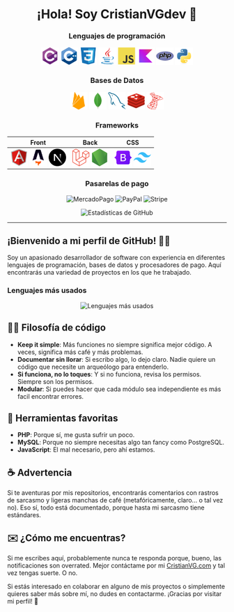 <div align="center">

# ¡Hola! Soy CristianVGdev 👋

<h3>Lenguajes de programación</h3>
<p align="center">
  <img src="https://raw.githubusercontent.com/devicons/devicon/master/icons/csharp/csharp-original.svg" alt="C#" width="40" height="40"/>
  <img src="https://raw.githubusercontent.com/devicons/devicon/master/icons/cplusplus/cplusplus-original.svg" alt="C++" width="40" height="40"/>
  <img src="https://raw.githubusercontent.com/devicons/devicon/master/icons/css3/css3-original.svg" alt="CSS" width="40" height="40"/>
  <img src="https://raw.githubusercontent.com/devicons/devicon/master/icons/java/java-original.svg" alt="Java" width="40" height="40"/>
  <img src="https://raw.githubusercontent.com/devicons/devicon/master/icons/javascript/javascript-original.svg" alt="JavaScript" width="40" height="40"/>
  <img src="https://raw.githubusercontent.com/devicons/devicon/master/icons/kotlin/kotlin-original.svg" alt="Kotlin" width="40" height="40"/>
  <img src="https://raw.githubusercontent.com/devicons/devicon/master/icons/php/php-original.svg" alt="PHP" width="40" height="40"/>
  <img src="https://raw.githubusercontent.com/devicons/devicon/master/icons/python/python-original.svg" alt="Python" width="40" height="40"/>
</p>

<h3>Bases de Datos</h3>
<p align="center">
  <img src="https://raw.githubusercontent.com/devicons/devicon/master/icons/firebase/firebase-plain.svg" alt="Firebase" width="40" height="40"/>
  <img src="https://raw.githubusercontent.com/devicons/devicon/master/icons/mongodb/mongodb-original.svg" alt="MongoDB" width="40" height="40"/>
  <img src="https://raw.githubusercontent.com/devicons/devicon/master/icons/mysql/mysql-original.svg" alt="MySQL" width="40" height="40"/>
  <img src="https://raw.githubusercontent.com/devicons/devicon/master/icons/redis/redis-original.svg" alt="Redis" width="40" height="40"/>
  <img src="https://raw.githubusercontent.com/devicons/devicon/master/icons/microsoftsqlserver/microsoftsqlserver-plain.svg" alt="SQL Azure" width="40" height="40"/>
</p>

<h3>Frameworks</h3>

| Front                                                                                                                | Back                                                                                                           | CSS                                                                                                               |
|:---------------------------------------------------------------------------------------------------------------------:|:--------------------------------------------------------------------------------------------------------------:|:-----------------------------------------------------------------------------------------------------------------:|
| <img src="https://raw.githubusercontent.com/devicons/devicon/master/icons/angularjs/angularjs-original.svg" alt="Angular" width="40" height="40"/> <img src="https://raw.githubusercontent.com/devicons/devicon/master/icons/astro/astro-original.svg" alt="Astro" width="40" height="40"/> <img src="https://raw.githubusercontent.com/devicons/devicon/master/icons/nextjs/nextjs-original.svg" alt="Next.js" width="40" height="40"/> | <img src="https://raw.githubusercontent.com/devicons/devicon/master/icons/laravel/laravel-original.svg" alt="Laravel" width="40" height="40"/> <img src="https://raw.githubusercontent.com/devicons/devicon/master/icons/nodejs/nodejs-original.svg" alt="Node.js" width="40" height="40"/> | <img src="https://raw.githubusercontent.com/devicons/devicon/master/icons/bootstrap/bootstrap-original.svg" alt="Bootstrap" width="40" height="40"/> <img src="https://raw.githubusercontent.com/devicons/devicon/master/icons/tailwindcss/tailwindcss-original.svg" alt="TailwindCSS" width="40" height="40"/> |

<h3>Pasarelas de pago</h3>
<p align="center">
  <img src="https://cdn.simpleicons.org/mercadopago/0070d2" alt="MercadoPago" width="40" height="40"/>
  <img src="https://cdn.simpleicons.org/paypal/003087" alt="PayPal" width="40" height="40"/>
  <img src="https://cdn.jsdelivr.net/npm/simple-icons@v14/icons/stripe.svg" alt="Stripe" width="40" height="40"/>
</p>
</div>


<div align="center">
    <img src="https://github-readme-stats.vercel.app/api?username=CristianVGdev&show_icons=true&count_private=true&hide=stars&theme=dracula" alt="Estadísticas de GitHub">
</div>

---

## ¡Bienvenido a mi perfil de GitHub! 👨‍💻

Soy un apasionado desarrollador de software con experiencia en diferentes lenguajes de programación, bases de datos y procesadores de pago. 
Aquí encontrarás una variedad de proyectos en los que he trabajado.

### Lenguajes más usados

<div align="center">
    <img src="https://github-readme-stats.vercel.app/api/top-langs/?username=CristianVGdev&layout=compact&theme=dracula" alt="Lenguajes más usados">
</div>

## 👨‍💻 Filosofía de código

- **Keep it simple**: Más funciones no siempre significa mejor código. A veces, significa más café y más problemas.
- **Documentar sin llorar**: Si escribo algo, lo dejo claro. Nadie quiere un código que necesite un arqueólogo para entenderlo.
- **Si funciona, no lo toques**: Y si no funciona, revisa los permisos. Siempre son los permisos.
- **Modular**: Si puedes hacer que cada módulo sea independiente es más facil encontrar errores.

## 🧰 Herramientas favoritas

- **PHP**: Porque sí, me gusta sufrir un poco. 
- **MySQL**: Porque no siempre necesitas algo tan fancy como PostgreSQL.
- **JavaScript**: El mal necesario, pero ahí estamos.

## ☕ Advertencia

Si te aventuras por mis repositorios, encontrarás comentarios con rastros de sarcasmo y ligeras manchas de café (metafóricamente, claro... o tal vez no). Eso sí, todo está documentado, porque hasta mi sarcasmo tiene estándares.

## ✉️ ¿Cómo me encuentras?

Si me escribes aquí, probablemente nunca te responda porque, bueno, las notificaciones son overrated. Mejor contáctame por mi [CristianVG.com](https://cristianvg.com) y tal vez tengas suerte. O no. 


Si estás interesado en colaborar en alguno de mis proyectos o simplemente quieres saber más sobre mí, no dudes en contactarme. ¡Gracias por visitar mi perfil! 🙌


